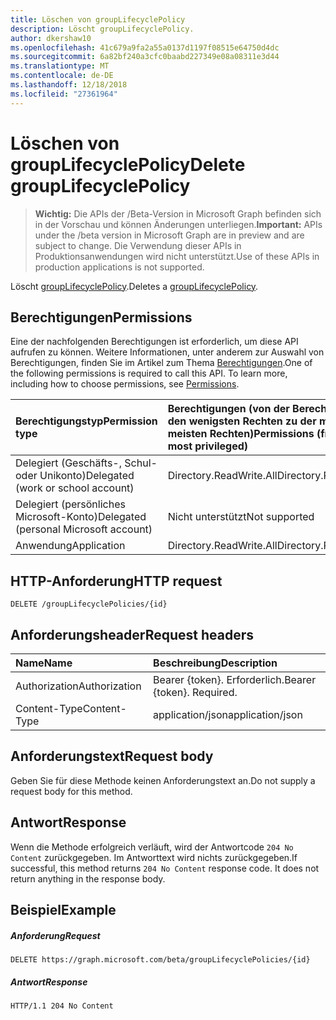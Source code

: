 ```yaml
---
title: Löschen von groupLifecyclePolicy
description: Löscht groupLifecyclePolicy.
author: dkershaw10
ms.openlocfilehash: 41c679a9fa2a55a0137d1197f08515e64750d4dc
ms.sourcegitcommit: 6a82bf240a3cfc0baabd227349e08a08311e3d44
ms.translationtype: MT
ms.contentlocale: de-DE
ms.lasthandoff: 12/18/2018
ms.locfileid: "27361964"
---
```

# <a name="delete-grouplifecyclepolicy"></a><span data-ttu-id="9acda-103">Löschen von groupLifecyclePolicy</span><span class="sxs-lookup"><span data-stu-id="9acda-103">Delete groupLifecyclePolicy</span></span>

> <span data-ttu-id="9acda-104">**Wichtig:** Die APIs der /Beta-Version in Microsoft Graph befinden sich in der Vorschau und können Änderungen unterliegen.</span><span class="sxs-lookup"><span data-stu-id="9acda-104">**Important:** APIs under the /beta version in Microsoft Graph are in preview and are subject to change.</span></span> <span data-ttu-id="9acda-105">Die Verwendung dieser APIs in Produktionsanwendungen wird nicht unterstützt.</span><span class="sxs-lookup"><span data-stu-id="9acda-105">Use of these APIs in production applications is not supported.</span></span>

<span data-ttu-id="9acda-106">Löscht [groupLifecyclePolicy](../resources/grouplifecyclepolicy.md).</span><span class="sxs-lookup"><span data-stu-id="9acda-106">Deletes a [groupLifecyclePolicy](../resources/grouplifecyclepolicy.md).</span></span>

## <a name="permissions"></a><span data-ttu-id="9acda-107">Berechtigungen</span><span class="sxs-lookup"><span data-stu-id="9acda-107">Permissions</span></span>

<span data-ttu-id="9acda-p102">Eine der nachfolgenden Berechtigungen ist erforderlich, um diese API aufrufen zu können. Weitere Informationen, unter anderem zur Auswahl von Berechtigungen, finden Sie im Artikel zum Thema [Berechtigungen](/graph/permissions-reference).</span><span class="sxs-lookup"><span data-stu-id="9acda-p102">One of the following permissions is required to call this API. To learn more, including how to choose permissions, see [Permissions](/graph/permissions-reference).</span></span>

|<span data-ttu-id="9acda-110">Berechtigungstyp</span><span class="sxs-lookup"><span data-stu-id="9acda-110">Permission type</span></span>      | <span data-ttu-id="9acda-111">Berechtigungen (von der Berechtigung mit den wenigsten Rechten zu der mit den meisten Rechten)</span><span class="sxs-lookup"><span data-stu-id="9acda-111">Permissions (from least to most privileged)</span></span>              |
|:--------------------|:---------------------------------------------------------|
|<span data-ttu-id="9acda-112">Delegiert (Geschäfts-, Schul- oder Unikonto)</span><span class="sxs-lookup"><span data-stu-id="9acda-112">Delegated (work or school account)</span></span> | <span data-ttu-id="9acda-113">Directory.ReadWrite.All</span><span class="sxs-lookup"><span data-stu-id="9acda-113">Directory.ReadWrite.All</span></span>    |
|<span data-ttu-id="9acda-114">Delegiert (persönliches Microsoft-Konto)</span><span class="sxs-lookup"><span data-stu-id="9acda-114">Delegated (personal Microsoft account)</span></span> | <span data-ttu-id="9acda-115">Nicht unterstützt</span><span class="sxs-lookup"><span data-stu-id="9acda-115">Not supported</span></span> |
|<span data-ttu-id="9acda-116">Anwendung</span><span class="sxs-lookup"><span data-stu-id="9acda-116">Application</span></span> | <span data-ttu-id="9acda-117">Directory.ReadWrite.All</span><span class="sxs-lookup"><span data-stu-id="9acda-117">Directory.ReadWrite.All</span></span> |

## <a name="http-request"></a><span data-ttu-id="9acda-118">HTTP-Anforderung</span><span class="sxs-lookup"><span data-stu-id="9acda-118">HTTP request</span></span>
<!-- { "blockType": "ignored" } -->
```http
DELETE /groupLifecyclePolicies/{id}

```

## <a name="request-headers"></a><span data-ttu-id="9acda-119">Anforderungsheader</span><span class="sxs-lookup"><span data-stu-id="9acda-119">Request headers</span></span>

| <span data-ttu-id="9acda-120">Name</span><span class="sxs-lookup"><span data-stu-id="9acda-120">Name</span></span> | <span data-ttu-id="9acda-121">Beschreibung</span><span class="sxs-lookup"><span data-stu-id="9acda-121">Description</span></span> |
|:---------------|:----------|
| <span data-ttu-id="9acda-122">Authorization</span><span class="sxs-lookup"><span data-stu-id="9acda-122">Authorization</span></span> | <span data-ttu-id="9acda-p103">Bearer {token}. Erforderlich.</span><span class="sxs-lookup"><span data-stu-id="9acda-p103">Bearer {token}. Required.</span></span> |
| <span data-ttu-id="9acda-125">Content-Type</span><span class="sxs-lookup"><span data-stu-id="9acda-125">Content-Type</span></span>  | <span data-ttu-id="9acda-126">application/json</span><span class="sxs-lookup"><span data-stu-id="9acda-126">application/json</span></span> |

## <a name="request-body"></a><span data-ttu-id="9acda-127">Anforderungstext</span><span class="sxs-lookup"><span data-stu-id="9acda-127">Request body</span></span>
<span data-ttu-id="9acda-128">Geben Sie für diese Methode keinen Anforderungstext an.</span><span class="sxs-lookup"><span data-stu-id="9acda-128">Do not supply a request body for this method.</span></span>


## <a name="response"></a><span data-ttu-id="9acda-129">Antwort</span><span class="sxs-lookup"><span data-stu-id="9acda-129">Response</span></span>

<span data-ttu-id="9acda-p104">Wenn die Methode erfolgreich verläuft, wird der Antwortcode `204 No Content` zurückgegeben. Im Antworttext wird nichts zurückgegeben.</span><span class="sxs-lookup"><span data-stu-id="9acda-p104">If successful, this method returns `204 No Content` response code. It does not return anything in the response body.</span></span>

## <a name="example"></a><span data-ttu-id="9acda-132">Beispiel</span><span class="sxs-lookup"><span data-stu-id="9acda-132">Example</span></span>

##### <a name="request"></a><span data-ttu-id="9acda-133">Anforderung</span><span class="sxs-lookup"><span data-stu-id="9acda-133">Request</span></span>

<!-- {
  "blockType": "request",
  "name": "delete_grouplifecyclepolicy"
}-->
```http
DELETE https://graph.microsoft.com/beta/groupLifecyclePolicies/{id}
```
##### <a name="response"></a><span data-ttu-id="9acda-134">Antwort</span><span class="sxs-lookup"><span data-stu-id="9acda-134">Response</span></span>

<!-- {
  "blockType": "response",
  "truncated": true
} -->
```http
HTTP/1.1 204 No Content
```

<!-- uuid: 8fcb5dbc-d5aa-4681-8e31-b001d5168d79
2015-10-25 14:57:30 UTC -->
<!-- {
  "type": "#page.annotation",
  "description": "Delete groupLifecyclePolicy",
  "keywords": "",
  "section": "documentation",
  "tocPath": ""
}-->
